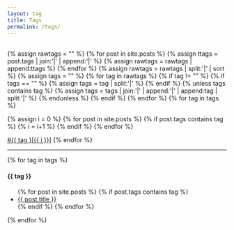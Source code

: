 ```yaml
---
layout: tag
title: Tags
permalink: /tags/
---
```

<br>
{% assign rawtags = "" %}
{% for post in site.posts %}
{% assign ttags = post.tags | join:'|' | append:'|' %}
{% assign rawtags = rawtags | append:ttags %}
{% endfor %}
{% assign rawtags = rawtags | split:'|' | sort %}
{% assign tags = "" %}
{% for tag in rawtags %}
{% if tag != "" %}
{% if tags == "" %}
{% assign tags = tag | split:'|' %}
{% endif %}
{% unless tags contains tag %}
{% assign tags = tags | join:'|' | append:'|' | append:tag | split:'|' %}
{% endunless %}
{% endif %}
{% endfor %}
{% for tag in tags %}



{% assign i = 0 %}
{% for post in site.posts %}
  {% if post.tags contains tag %}
    {% i = i+1 %}
  {% endif %}
{% endfor %}



<a class="label" href="#{{ tag | slugify }}" >#{{ tag }[{{ i }}]</a>
{% endfor %}
<hr class="divider">

{% for tag in tags %}
<h4 id="{{ tag | slugify }}">{{ tag }}</h4>
<ul>
  {% for post in site.posts %}
  {% if post.tags contains tag %}
  <li>
      <a href="{{ post.url | prepend: site.baseurl }}">
        {{ post.title }}
      </a>
  </li>
  {% endif %}
  {% endfor %}
</ul>
{% endfor %}
